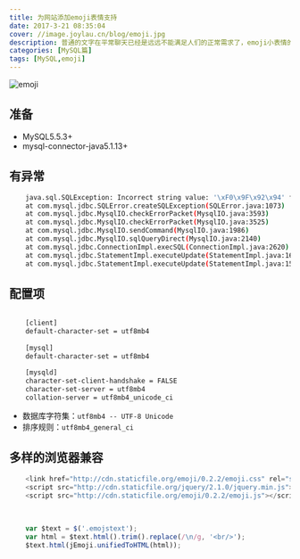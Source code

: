```yaml
---
title: 为网站添加emoji表情支持
date: 2017-3-21 08:35:04
cover: //image.joylau.cn/blog/emoji.jpg
description: 普通的文字在平常聊天已经是远远不能满足人们的正常需求了，emoji小表情的流行貌似更能表达人们之间用文字无法传达的情感
categories: [MySQL篇]
tags: [MySQL,emoji]
---
```

<!-- more -->

![emoji](//image.joylau.cn/blog/emoji.jpg)


## 准备
- MySQL5.5.3+
- mysql-connector-java5.1.13+


## 有异常
``` bash
    java.sql.SQLException: Incorrect string value: '\xF0\x9F\x92\x94' for colum n 'name' at row 1 
    at com.mysql.jdbc.SQLError.createSQLException(SQLError.java:1073) 
    at com.mysql.jdbc.MysqlIO.checkErrorPacket(MysqlIO.java:3593) 
    at com.mysql.jdbc.MysqlIO.checkErrorPacket(MysqlIO.java:3525) 
    at com.mysql.jdbc.MysqlIO.sendCommand(MysqlIO.java:1986) 
    at com.mysql.jdbc.MysqlIO.sqlQueryDirect(MysqlIO.java:2140) 
    at com.mysql.jdbc.ConnectionImpl.execSQL(ConnectionImpl.java:2620) 
    at com.mysql.jdbc.StatementImpl.executeUpdate(StatementImpl.java:1662) 
    at com.mysql.jdbc.StatementImpl.executeUpdate(StatementImpl.java:1581)
```


## 配置项
``` bash 
        
    [client]
    default-character-set = utf8mb4
    
    [mysql]
    default-character-set = utf8mb4
    
    [mysqld]
    character-set-client-handshake = FALSE
    character-set-server = utf8mb4
    collation-server = utf8mb4_unicode_ci
```

- 数据库字符集：`utf8mb4 -- UTF-8 Unicode`
- 排序规则：`utf8mb4_general_ci`


## 多样的浏览器兼容
``` javascript
    <link href="http://cdn.staticfile.org/emoji/0.2.2/emoji.css" rel="stylesheet" type="text/css" />
    <script src="http://cdn.staticfile.org/jquery/2.1.0/jquery.min.js"></script>
    <script src="http://cdn.staticfile.org/emoji/0.2.2/emoji.js"></script>
    
    
    
    var $text = $('.emojstext');
    var html = $text.html().trim().replace(/\n/g, '<br/>');
    $text.html(jEmoji.unifiedToHTML(html));
```